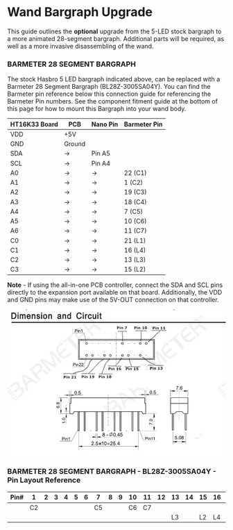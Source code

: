 # Wand Bargraph Upgrade

This guide outlines the **optional** upgrade from the 5-LED stock bargraph to a more animated 28-segment bargraph. Additional parts will be required, as well as a more invasive disassembling of the wand.

### BARMETER 28 SEGMENT BARGRAPH

The stock Hasbro 5 LED bargraph indicated above, can be replaced with a Barmeter 28 Segment Bargraph (BL28Z-3005SA04Y). You can find the Barmeter pin reference below this connection guide for referencing the Barmeter Pin numbers. See the component fitment guide at the bottom of this page for how to mount this Bargraph into your wand body.

| HT16K33 Board | PCB    | Nano Pin | Barmeter Pin |
|---------------|--------|----------|--------------|
| VDD           | +5V    |          |              |
| GND           | Ground |          |              |
| SDA           | →      | Pin A5   |              |
| SCL           | →      | Pin A4   |              |
| A0            | →      | →        | 22 (C1)      |
| A1            | →      | →        |  1 (C2)      |
| A2            | →      | →        | 19 (C3)      |
| A3            | →      | →        | 18 (C4)      |
| A4            | →      | →        |  7 (C5)      |
| A5            | →      | →        | 10 (C6)      |
| A6            | →      | →        | 11 (C7)      |
| C0            | →      | →        | 21 (L1)      |
| C1            | →      | →        | 16 (L4)      |
| C2            | →      | →        | 13 (L3)      |
| C3            | →      | →        | 15 (L2)      |

**Note** - If using the all-in-one PCB controller, connect the SDA and SCL pins directly to the expansion port available on that board. Additionally, the VDD and GND pins may make use of the 5V-OUT connection on that controller.

![](images/barmeter.jpg)

### BARMETER 28 SEGMENT BARGRAPH - BL28Z-3005SA04Y - Pin Layout Reference

| Pin# | 1  | 2 | 3 | 4 | 5 | 6 | 7  | 8 | 9 | 10 | 11 | 12 | 13 | 14 | 15 | 16 | 17 | 18 | 19 | 20 | 21 | 22 |
|------|----|---|---|---|---|---|----|---|---|----|----|----|----|----|----|----|----|----|----|----|----|----|
|      | C2 |   |   |   |   |   | C5 |   |   | C6 | C7 |    |    |    |    |    |    | C4 | C3 |    |    | C1 |
|      |    |   |   |   |   |   |    |   |   |    |    |    | L3 |    | L2 | L4 |    |    |    |    | L1 |    |